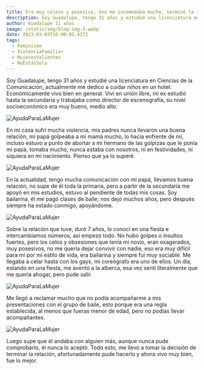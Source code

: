 ```yaml
---
title: Era muy celoso y posesivo, eso me incomodaba mucho, terminé la relación por ese motivo.
description: Soy Guadalupe, tengo 31 años y estudié una licenciatura en Ciencias de la Comunicación, actualmente me dedico a cuidar niños en un hotel. Económicamente vivo bien en general. Viví en unión libre, mi ex estudió hasta la secundaria y trabajaba como director de escenografía, su nivel socioeconómico era muy bueno, medio alto.
author: Guadalupe 31 años
image: /static/img/blog-img-3.webp
date: 2023-03-03T16:00:05.437Z
tags:
  - Feminismo
  - ViolenciaFamiliar
  - MujeresValientes
  - NoEstásSola
---
```


Soy Guadalupe, tengo 31 años y estudié una licenciatura en Ciencias de la Comunicación, actualmente me dedico a cuidar niños en un hotel. Económicamente vivo bien en general. Viví en unión libre, mi ex estudió hasta la secundaria y trabajaba como director de escenografía, su nivel socioeconómico era muy bueno, medio alto.

![AyudaParaLaMujer](/static/img/blog-img-6.webp "AyudaParaLaMujer")

En mi casa sufrí mucha violencia, mis padres nunca llevaron una buena relación, mi papá golpeaba a mi mamá mucho, lo hacía enfrente de mí, incluso estuvo a punto de abortar a mi hermano de las golpizas que le ponía mi papá, tomaba mucho, nunca estaba con nosotros, ni en festividades, ni siquiera en mi nacimiento. Pienso que ya lo superé.

![AyudaParaLaMujer](/static/img/blog-img-6.webp "AyudaParaLaMujer")

En la actualidad, tengo mucha comunicación con mi papá, llevamos buena relación, no supe de él toda la primaria, pero a partir de la secundaria me apoyó en mis estudios, estuvo al pendiente de todas mis cosas. Soy bailarina, él me pagó clases de baile; nos dejó muchos años, pero después siempre ha estado conmigo, apoyándome.

![AyudaParaLaMujer](/static/img/blog-img-6.webp "AyudaParaLaMujer")

Sobre la relación que tuve, duró 7 años, lo conocí en una fiesta e intercambiamos números, así empezó todo. No hubo golpes o insultos fuertes, pero los celos y obsesiones que tenía mi novio, eran exagerados, muy posesivos, no me quería dejar convivir con nadie, eso era muy difícil para mi por mi estilo de vida, era bailarina y siempre fui muy sociable. Me llegaba a celar hasta con los gays, mi coreógrafo era uno de ellos. Un día, estando en una fiesta, me aventó a la alberca, esa vez sentí literalmente que me quería ahogar, pero pude salir.

![AyudaParaLaMujer](/static/img/blog-img-6.webp "AyudaParaLaMujer")

Me llegó a reclamar mucho que no podía acompañarme a mis presentaciones con el grupo de baile, esto porque era una regla establecida, al menos que fueras menor de edad, pero no podías llevar acompañantes.

![AyudaParaLaMujer](/static/img/blog-img-6.webp "AyudaParaLaMujer")

Luego supe que él andaba con alguien más, aunque nunca pude comprobarlo, él nunca lo aceptó. Todo esto, me llevó a tomar la decisión de terminar la relación, afortunadamente pude hacerlo y ahora vivo muy bien, fue lo mejor.
